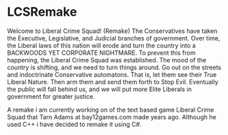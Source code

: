 # LCSRemake

Welcome to Liberal Crime Squad! (Remake)
The Conservatives have taken the Executive, Legislative, and Judicial branches of government.
Over time, the Liberal laws of this nation will erode and turn the country into a BACKWOODS YET CORPORATE NIGHTMARE.
To prevent this from happening, the Liberal Crime Squad was established.
The mood of the country is shifting, and we need to turn things around.
Go out on the streets and indoctrinate Conservative automatons.
That is, let them see their True Liberal Nature.
Then arm them and send them forth to Stop Evil.
Eventually the public will fall behind us, and we will put more Elite Liberals in government for greater justice.

A remake i am currently working on of the text based game Liberal Crime Squad that Tarn Adams at bay12games.com made years ago.
Although he used C++ i have decided to remake it using C#.

